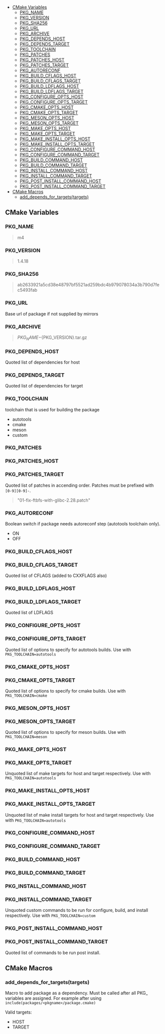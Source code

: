   * [CMake Variables](#cmake-variables)
      * [PKG_NAME](#pkg_name)
      * [PKG_VERSION](#pkg_version)
      * [PKG_SHA256](#pkg_sha256)
      * [PKG_URL](#pkg_url)
      * [PKG_ARCHIVE](#pkg_archive)
      * [PKG_DEPENDS_HOST](#pkg_depends_host)
      * [PKG_DEPENDS_TARGET](#pkg_depends_target)
      * [PKG_TOOLCHAIN](#pkg_toolchain)
      * [PKG_PATCHES](#pkg_patches)
      * [PKG_PATCHES_HOST](#pkg_patches_host)
      * [PKG_PATCHES_TARGET](#pkg_patches_target)
      * [PKG_AUTORECONF](#pkg_autoreconf)
      * [PKG_BUILD_CFLAGS_HOST](#pkg_build_cflags_host)
      * [PKG_BUILD_CFLAGS_TARGET](#pkg_build_cflags_target)
      * [PKG_BUILD_LDFLAGS_HOST](#pkg_build_ldflags_host)
      * [PKG_BUILD_LDFLAGS_TARGET](#pkg_build_ldflags_target)
      * [PKG_CONFIGURE_OPTS_HOST](#pkg_configure_opts_host)
      * [PKG_CONFIGURE_OPTS_TARGET](#pkg_configure_opts_target)
      * [PKG_CMAKE_OPTS_HOST](#pkg_cmake_opts_host)
      * [PKG_CMAKE_OPTS_TARGET](#pkg_cmake_opts_target)
      * [PKG_MESON_OPTS_HOST](#pkg_meson_opts_host)
      * [PKG_MESON_OPTS_TARGET](#pkg_meson_opts_target)
      * [PKG_MAKE_OPTS_HOST](#pkg_make_opts_host)
      * [PKG_MAKE_OPTS_TARGET](#pkg_make_opts_target)
      * [PKG_MAKE_INSTALL_OPTS_HOST](#pkg_make_install_opts_host)
      * [PKG_MAKE_INSTALL_OPTS_TARGET](#pkg_make_install_opts_target)
      * [PKG_CONFIGURE_COMMAND_HOST](#pkg_configure_command_host)
      * [PKG_CONFIGURE_COMMAND_TARGET](#pkg_configure_command_target)
      * [PKG_BUILD_COMMAND_HOST](#pkg_build_command_host)
      * [PKG_BUILD_COMMAND_TARGET](#pkg_build_command_target)
      * [PKG_INSTALL_COMMAND_HOST](#pkg_install_command_host)
      * [PKG_INSTALL_COMMAND_TARGET](#pkg_install_command_target)
      * [PKG_POST_INSTALL_COMMAND_HOST](#pkg_post_install_command_host)
      * [PKG_POST_INSTALL_COMMAND_TARGET](#pkg_post_install_command_target)
  * [CMake Macros](#cmake-macros)
      * [add_depends_for_targets(targets)](#add_depends_for_targetstargets)

## CMake Variables

### PKG_NAME

> m4

### PKG_VERSION

> 1.4.18

### PKG_SHA256

> ab2633921a5cd38e48797bf5521ad259bdc4b979078034a3b790d7fec5493fab

### PKG_URL

Base url of package if not supplied by mirrors

### PKG_ARCHIVE

> ${PKG_NAME}-${PKG_VERSION}.tar.gz

### PKG_DEPENDS_HOST

Quoted list of dependencies for host

### PKG_DEPENDS_TARGET

Quoted list of dependencies for target

### PKG_TOOLCHAIN

toolchain that is used for building the package

 - autotools
 - cmake
 - meson
 - custom

### PKG_PATCHES
### PKG_PATCHES_HOST
### PKG_PATCHES_TARGET

Quoted list of patches in accending order. Patches must be prefixed with `[0-9][0-9]-`.

> "01-fix-ftbfs-with-glibc-2.28.patch"

### PKG_AUTORECONF

Boolean switch if package needs autoreconf step (autotools toolchain only).

- ON
- OFF

### PKG_BUILD_CFLAGS_HOST
### PKG_BUILD_CFLAGS_TARGET

Quoted list of CFLAGS (added to CXXFLAGS also)

### PKG_BUILD_LDFLAGS_HOST
### PKG_BUILD_LDFLAGS_TARGET

Quoted list of LDFLAGS

### PKG_CONFIGURE_OPTS_HOST
### PKG_CONFIGURE_OPTS_TARGET

Quoted list of options to specify for autotools builds. Use with `PKG_TOOLCHAIN=autotools`

### PKG_CMAKE_OPTS_HOST
### PKG_CMAKE_OPTS_TARGET

Quoted list of options to specify for cmake builds. Use with `PKG_TOOLCHAIN=cmake`

### PKG_MESON_OPTS_HOST
### PKG_MESON_OPTS_TARGET

Quoted list of options to specify for meson builds. Use with `PKG_TOOLCHAIN=meson`

### PKG_MAKE_OPTS_HOST
### PKG_MAKE_OPTS_TARGET

Unquoted list of make targets for host and target respectively. Use with `PKG_TOOLCHAIN=autotools`

### PKG_MAKE_INSTALL_OPTS_HOST
### PKG_MAKE_INSTALL_OPTS_TARGET

Unquoted list of make install targets for host and target respectively. Use with `PKG_TOOLCHAIN=autotools`

### PKG_CONFIGURE_COMMAND_HOST
### PKG_CONFIGURE_COMMAND_TARGET
### PKG_BUILD_COMMAND_HOST
### PKG_BUILD_COMMAND_TARGET
### PKG_INSTALL_COMMAND_HOST
### PKG_INSTALL_COMMAND_TARGET

Unquoted custom commands to be run for configure, build, and install respectively. Use with `PKG_TOOLCHAIN=custom`

### PKG_POST_INSTALL_COMMAND_HOST
### PKG_POST_INSTALL_COMMAND_TARGET

Quoted list of commands to be run post install.

## CMake Macros

### add_depends_for_targets(targets)

Macro to add package as a dependency. Must be called after all PKG_ variables are assigned. For example after using `include(packages/<pkgname>/package.cmake)`

Valid targets:
 - HOST
 - TARGET
